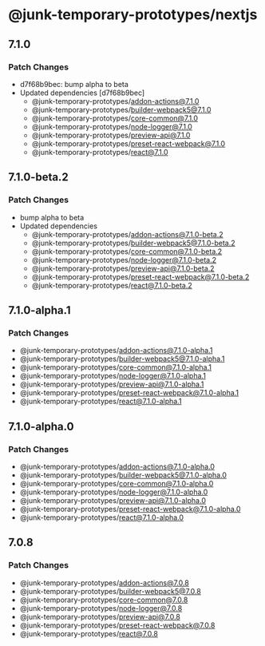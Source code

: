 # @junk-temporary-prototypes/nextjs

## 7.1.0

### Patch Changes

- d7f68b9bec: bump alpha to beta
- Updated dependencies [d7f68b9bec]
  - @junk-temporary-prototypes/addon-actions@7.1.0
  - @junk-temporary-prototypes/builder-webpack5@7.1.0
  - @junk-temporary-prototypes/core-common@7.1.0
  - @junk-temporary-prototypes/node-logger@7.1.0
  - @junk-temporary-prototypes/preview-api@7.1.0
  - @junk-temporary-prototypes/preset-react-webpack@7.1.0
  - @junk-temporary-prototypes/react@7.1.0

## 7.1.0-beta.2

### Patch Changes

- bump alpha to beta
- Updated dependencies
  - @junk-temporary-prototypes/addon-actions@7.1.0-beta.2
  - @junk-temporary-prototypes/builder-webpack5@7.1.0-beta.2
  - @junk-temporary-prototypes/core-common@7.1.0-beta.2
  - @junk-temporary-prototypes/node-logger@7.1.0-beta.2
  - @junk-temporary-prototypes/preview-api@7.1.0-beta.2
  - @junk-temporary-prototypes/preset-react-webpack@7.1.0-beta.2
  - @junk-temporary-prototypes/react@7.1.0-beta.2

## 7.1.0-alpha.1

### Patch Changes

- @junk-temporary-prototypes/addon-actions@7.1.0-alpha.1
- @junk-temporary-prototypes/builder-webpack5@7.1.0-alpha.1
- @junk-temporary-prototypes/core-common@7.1.0-alpha.1
- @junk-temporary-prototypes/node-logger@7.1.0-alpha.1
- @junk-temporary-prototypes/preview-api@7.1.0-alpha.1
- @junk-temporary-prototypes/preset-react-webpack@7.1.0-alpha.1
- @junk-temporary-prototypes/react@7.1.0-alpha.1

## 7.1.0-alpha.0

### Patch Changes

- @junk-temporary-prototypes/addon-actions@7.1.0-alpha.0
- @junk-temporary-prototypes/builder-webpack5@7.1.0-alpha.0
- @junk-temporary-prototypes/core-common@7.1.0-alpha.0
- @junk-temporary-prototypes/node-logger@7.1.0-alpha.0
- @junk-temporary-prototypes/preview-api@7.1.0-alpha.0
- @junk-temporary-prototypes/preset-react-webpack@7.1.0-alpha.0
- @junk-temporary-prototypes/react@7.1.0-alpha.0

## 7.0.8

### Patch Changes

- @junk-temporary-prototypes/addon-actions@7.0.8
- @junk-temporary-prototypes/builder-webpack5@7.0.8
- @junk-temporary-prototypes/core-common@7.0.8
- @junk-temporary-prototypes/node-logger@7.0.8
- @junk-temporary-prototypes/preview-api@7.0.8
- @junk-temporary-prototypes/preset-react-webpack@7.0.8
- @junk-temporary-prototypes/react@7.0.8
